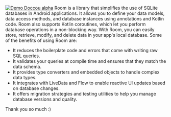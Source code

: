 [![Demo Doccou alpha](http://share.gifyoutube.com/KzB6Gb.gif)](https://github.com/CRUDMehra/SampleRoomDB/blob/master/sample/SampleRoomDB_CRUD_Mehra.mp4)
Room is a library that simplifies the use of SQLite databases in Android applications. It allows you to define your data models, data access methods, and database instances using annotations and Kotlin code. Room also supports Kotlin coroutines, which let you perform database operations in a non-blocking way. With Room, you can easily store, retrieve, modify, and delete data in your app's local database. Some of the benefits of using Room are:

- It reduces the boilerplate code and errors that come with writing raw SQL queries.
- It validates your queries at compile time and ensures that they match the data schema.
- It provides type converters and embedded objects to handle complex data types.
- It integrates with LiveData and Flow to enable reactive UI updates based on database changes.
- It offers migration strategies and testing utilities to help you manage database versions and quality.

Thank you so much :) 


